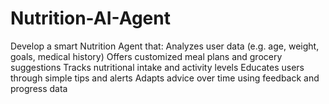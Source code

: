 # Nutrition-AI-Agent
Develop a smart Nutrition Agent that:
Analyzes user data (e.g. age, weight, goals, medical history)
Offers customized meal plans and grocery suggestions
Tracks nutritional intake and activity levels
Educates users through simple tips and alerts
Adapts advice over time using feedback and progress data
